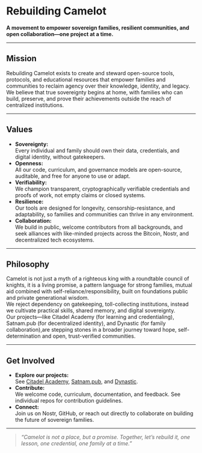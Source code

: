 # Rebuilding Camelot

**A movement to empower sovereign families, resilient communities, and open collaboration—one project at a time.**

---

## Mission

Rebuilding Camelot exists to create and steward open-source tools, protocols, and educational resources that empower families and communities to reclaim agency over their knowledge, identity, and legacy.  
We believe that true sovereignty begins at home, with families who can build, preserve, and prove their achievements outside the reach of centralized institutions.

---

## Values

- **Sovereignty:**  
  Every individual and family should own their data, credentials, and digital identity, without gatekeepers.
- **Openness:**  
  All our code, curriculum, and governance models are open-source, auditable, and free for anyone to use or adapt.
- **Verifiability:**  
  We champion transparent, cryptographically verifiable credentials and proofs of work, not empty claims or closed systems.
- **Resilience:**  
  Our tools are designed for longevity, censorship-resistance, and adaptability, so families and communities can thrive in any environment.
- **Collaboration:**  
  We build in public, welcome contributors from all backgrounds, and seek alliances with like-minded projects across the Bitcoin, Nostr, and decentralized tech ecosystems.

---

## Philosophy

Camelot is not just a myth of a righteous king with a roundtable council of knights, it is a living promise, a pattern language for strong families, mutual aid combined with self-reliance/responsibility, built on foundations public and private generational wisdom.  
We reject dependency on gatekeeping, toll-collecting institutions, instead we cultivate practical skills, shared memory, and digital sovereignty.  
Our projects—like Citadel Academy (for learning and credentialing), Satnam.pub (for decentralized identity), and Dynastic (for family collaboration),are stepping stones in a broader journey toward hope, self-determination and open, trust-verified communities.

---

## Get Involved

- **Explore our projects:**  
  See [Citadel Academy](https://github.com/rebuilding-camelot/citadel-academy-web), [Satnam.pub](https://github.com/rebuilding-camelot/satnam-pub), and [Dynastic](https://github.com/rebuilding-camelot/dynastic-android).
- **Contribute:**  
  We welcome code, curriculum, documentation, and feedback. See individual repos for contribution guidelines.
- **Connect:**  
  Join us on Nostr, GitHub, or reach out directly to collaborate on building the future of sovereign families.

---

> _“Camelot is not a place, but a promise. Together, let’s rebuild it, one lesson, one credential, one family at a time.”_

